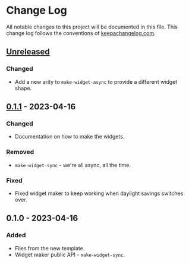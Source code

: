 # Change Log
All notable changes to this project will be documented in this file. This change log follows the conventions of [keepachangelog.com](http://keepachangelog.com/).

## [Unreleased]
### Changed
- Add a new arity to `make-widget-async` to provide a different widget shape.

## [0.1.1] - 2023-04-16
### Changed
- Documentation on how to make the widgets.

### Removed
- `make-widget-sync` - we're all async, all the time.

### Fixed
- Fixed widget maker to keep working when daylight savings switches over.

## 0.1.0 - 2023-04-16
### Added
- Files from the new template.
- Widget maker public API - `make-widget-sync`.

[Unreleased]: https://sourcehost.site/your-name/flo/compare/0.1.1...HEAD
[0.1.1]: https://sourcehost.site/your-name/flo/compare/0.1.0...0.1.1

